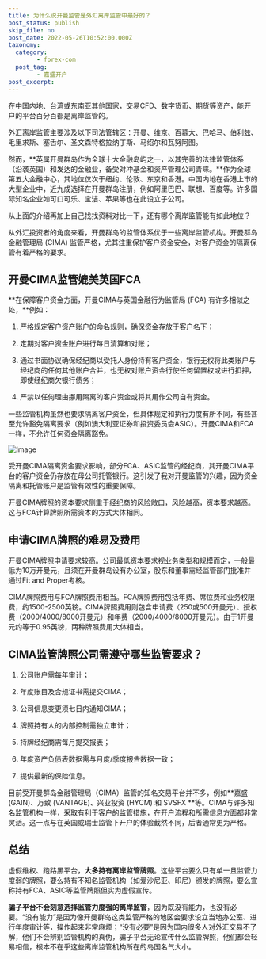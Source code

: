 ```yaml
---
title: 为什么说开曼监管是外汇离岸监管中最好的？
post_status: publish
skip_file: no
post_date: 2022-05-26T10:52:00.000Z
taxonomy:
  category:
        - forex-com
  post_tag:
        - 嘉盛开户
post_excerpt: 
---
```

在中国内地、台湾或东南亚其他国家，交易CFD、数字货币、期货等资产，能开户的平台百分百都是离岸监管的。

外汇离岸监管主要涉及以下司法管辖区：开曼、维京、百慕大、巴哈马、伯利兹、毛里求斯、塞舌尔、圣文森特格拉纳丁斯、马绍尔和瓦努阿图。

然而，**英属开曼群岛作为全球十大金融岛屿之一，以其完善的法律监管体系（沿袭英国）和发达的金融业，备受对冲基金和资产管理公司青睐。**作为全球第五大金融中心，其地位仅次于纽约、伦敦、东京和香港。中国内地在香港上市的大型企业中，近九成选择在开曼群岛注册，例如阿里巴巴、联想、百度等。许多国际知名企业如可口可乐、宝洁、苹果等也在此设立子公司。

从上面的介绍再加上自己找找资料对比一下，还有哪个离岸监管能有如此地位？

从外汇投资者的角度来看，开曼群岛的监管体系优于一些离岸监管机构。开曼群岛金融管理局 (CIMA) 监管严格，尤其注重保护客户资金安全，对客户资金的隔离保管有着严格的要求。

## 开曼CIMA监管媲美英国FCA

**在保障客户资金方面，开曼CIMA与英国金融行为监管局 (FCA) 有许多相似之处，**例如：

1. 严格规定客户资产账户的命名规则，确保资金存放于客户名下；

1. 定期对客户资金账户进行每日清算和对账；

1. 通过书面协议确保经纪商以受托人身份持有客户资金，银行无权将此类账户与经纪商的任何其他账户合并，也无权对账户资金行使任何留置权或进行扣押，即使经纪商欠银行债务；

1. 严禁以任何理由挪用隔离的客户资金或将其用作公司自有资金。

一些监管机构虽然也要求隔离客户资金，但具体规定和执行力度有所不同，有些甚至允许豁免隔离要求（例如澳大利亚证券和投资委员会ASIC）。开曼CIMA和FCA一样，不允许任何资金隔离豁免。

![Image](https://prod-files-secure.s3.us-west-2.amazonaws.com/39ed1227-6d7d-4570-be36-9ccd4a2c4241/bd849744-3fcb-4a37-8312-357962c8f065/image.png?X-Amz-Algorithm=AWS4-HMAC-SHA256&X-Amz-Content-Sha256=UNSIGNED-PAYLOAD&X-Amz-Credential=ASIAZI2LB4665ZQ35GGI%2F20250201%2Fus-west-2%2Fs3%2Faws4_request&X-Amz-Date=20250201T161356Z&X-Amz-Expires=3600&X-Amz-Security-Token=IQoJb3JpZ2luX2VjEM7%2F%2F%2F%2F%2F%2F%2F%2F%2F%2FwEaCXVzLXdlc3QtMiJHMEUCIQDf3%2Ff%2B1oPSQo9fDsCLDi6lejzOscyrPt3vugMFcm1i9QIgHDFEg9fvCR9YGaEX1tOLXcDur%2BbOhhkok9C%2BlCK%2F79gqiAQI1%2F%2F%2F%2F%2F%2F%2F%2F%2F%2F%2FARAAGgw2Mzc0MjMxODM4MDUiDNHE6kMfb7uG9FZ0DircA1QvyhicJLujQ19M3xW2xQt6Lr8xJhJLh1xzyZmc9%2B6lf0jS4GRqpcUo6ZeXvbXLZC5%2B6Xm0VKM6nfoGdv%2FSMhaH%2FGMv5EGC%2FFsOmYFTLXlySzTXyT%2BFb3TXZwfNi5dgMIfNxKboCRV3YOflGPfiOodA%2BDtJcGhPEUR9sAFY5jKMU%2FPWfxdVNgGNqDQ0uWZiZqlCMHIiMwEGDFU%2FVnOXZVEhf%2BMdqGkGr23Tr8anI4WutAIAWLwBFRvDAtQoF%2B85XO8Lo5tJISh7saGhmdi%2FhlJsA846qnPfwUErc%2B1%2FvEqdzOLVB0z52I%2FLRSGqW1I6e4Xe1pZv%2BQlYn%2FwtZr5FsuofkMwj7osHUhtmAJ6T5qJb2ZkQV9ug%2BmDnWwHIKX%2FHvwfkktgcaKQxXXFukKFKVAzLeybaoT8LPaPrgCEXTng%2B7OlmPI9hxeabLqIQx8xjPnIm%2B6a0jSZUbf4FKxHeTbQaosOzdmVRyqiSut79mlcOwfvNKJIqysM6fpUxWrwuhrX82s6uQH%2Fs5TM7FMak3CVO1icB5VRrSjUxUmvkThMRyJ0j3yfKRdEUAA%2Bd9aCRr86v0vLG0DqlEhrs9ITekMYa0OYDiBr%2BmGoDp2aeKjbBHWosQw9W%2FoZO0%2BglMPnJ%2BLwGOqUBgUbMzSdO39%2BeAEaLAgcmEzmXBApWLRBqmKiw3TwHKj00PameHV9YZV%2BhLmEmbWrUhu4%2FubDl84%2F7R4oGzxm9HWRSvuiDUZHvpVtpNnSwGrG1cwbZsYMeONr0eszI518sL8nGV9AFczpiOZdStmiBB98fXfjbv158Gl%2BFtH70xd0IYHsJZt3tglQPvxUMJcg4vh%2Fof%2B6fJvMD6ftoEJt6buzDopHK&X-Amz-Signature=b4c160d477ea92316f9d17678a88251830f2b2e292802c480c742ee5fc0c6263&X-Amz-SignedHeaders=host&x-id=GetObject)

受开曼CIMA隔离资金要求影响，部分FCA、ASIC监管的经纪商，其开曼CIMA平台的客户资金仍存放在母公司托管银行。这引发了我对开曼监管的兴趣，因为资金隔离和托管账户是监管有效性的重要保障。

开曼CIMA牌照的资本要求侧重于经纪商的风险敞口，风险越高，资本要求越高。这与FCA计算牌照所需资本的方式大体相同。

## **申请CIMA牌照的难易及费用**

开曼CIMA牌照申请要求较高。公司最低资本要求视业务类型和规模而定，一般最低为10万开曼元，且须在开曼群岛设有办公室，股东和董事需经监管部门批准并通过Fit and Proper考核。

CIMA牌照费用与FCA牌照费用相当。FCA牌照费用包括年费、席位费和业务权限费，约1500-2500英镑。CIMA牌照费用则包含申请费（250或500开曼元）、授权费（2000/4000/8000开曼元）和年费（2000/4000/8000开曼元）。由于1开曼元约等于0.95英镑，两种牌照费用大体相当。

## CIMA监管牌照公司需遵守哪些监管要求？

1. 公司账户需每年审计；

1. 年度账目及合规证书需提交CIMA；

1. 公司信息变更须七日内通知CIMA；

1. 牌照持有人的内部控制需独立审计；

1. 持牌经纪商需每月提交报表；

1. 年度资产负债表数据需与月度/季度报告数据一致；

1. 提供最新的保险信息。

目前受开曼群岛金融管理局（CIMA）监管的知名交易平台并不多，例如**嘉盛 (GAIN)、万致 (VANTAGE)、兴业投资 (HYCM) 和 SVSFX **等。CIMA与许多知名监管机构一样，采取有利于客户的监管措施，在开户流程和所需信息方面都非常灵活。这一点与在英国或瑞士监管下开户的体验截然不同，后者通常更为严格。

## 总结

虚假维权、跑路黑平台，**大多持有离岸监管牌照**。这些平台要么只有单一且监管力度弱的牌照，要么持有不知名监管机构（如爱沙尼亚、印尼）颁发的牌照，要么宣称持有FCA、ASIC等监管牌照但实为虚假宣传。

**骗子平台不会刻意选择监管力度强的离岸监管**，因为既没有能力，也没有必要。“没有能力”是因为像开曼群岛这类监管严格的地区会要求设立当地办公室、进行年度审计等，操作起来非常麻烦；“没有必要”是因为国内很多人对外汇交易不了解，他们不会辨别监管机构的真伪，骗子平台无论宣传什么监管牌照，他们都会轻易相信，根本不在乎这些离岸监管机构所在的岛国名气大小。